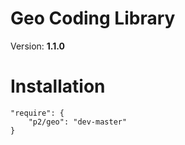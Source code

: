 Geo Coding Library
==================

Version: **1.1.0**


# Installation

    "require": {
        "p2/geo": "dev-master"
    }